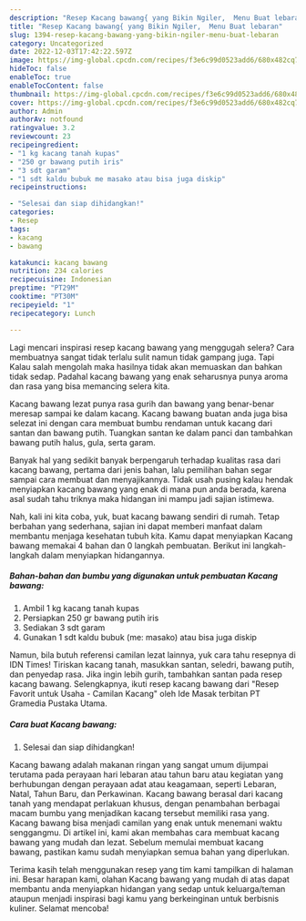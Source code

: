 ```yaml
---
description: "Resep Kacang bawang{ yang Bikin Ngiler,  Menu Buat lebaran"
title: "Resep Kacang bawang{ yang Bikin Ngiler,  Menu Buat lebaran"
slug: 1394-resep-kacang-bawang-yang-bikin-ngiler-menu-buat-lebaran
category: Uncategorized
date: 2022-12-03T17:42:22.597Z
image: https://img-global.cpcdn.com/recipes/f3e6c99d0523add6/680x482cq70/kacang-bawang-foto-resep-utama.jpg
hideToc: false
enableToc: true
enableTocContent: false
thumbnail: https://img-global.cpcdn.com/recipes/f3e6c99d0523add6/680x482cq70/kacang-bawang-foto-resep-utama.jpg
cover: https://img-global.cpcdn.com/recipes/f3e6c99d0523add6/680x482cq70/kacang-bawang-foto-resep-utama.jpg
author: Admin
authorAv: notfound
ratingvalue: 3.2
reviewcount: 23
recipeingredient:
- "1 kg kacang tanah kupas"
- "250 gr bawang putih iris"
- "3 sdt garam"
- "1 sdt kaldu bubuk me masako atau bisa juga diskip"
recipeinstructions:

- "Selesai dan siap dihidangkan!"
categories:
- Resep
tags:
- kacang
- bawang

katakunci: kacang bawang 
nutrition: 234 calories
recipecuisine: Indonesian
preptime: "PT29M"
cooktime: "PT30M"
recipeyield: "1"
recipecategory: Lunch

---
```



Lagi mencari inspirasi resep kacang bawang yang menggugah selera? Cara membuatnya sangat tidak terlalu sulit namun tidak gampang juga. Tapi Kalau salah mengolah maka hasilnya tidak akan memuaskan dan bahkan tidak sedap. Padahal kacang bawang yang enak seharusnya punya aroma dan rasa yang bisa memancing selera kita.


Kacang bawang lezat punya rasa gurih dan bawang yang benar-benar meresap sampai ke dalam kacang. Kacang bawang buatan anda juga bisa selezat ini dengan cara membuat bumbu rendaman untuk kacang dari santan dan bawang putih. Tuangkan santan ke dalam panci dan tambahkan bawang putih halus, gula, serta garam.

Banyak hal yang sedikit banyak berpengaruh terhadap kualitas rasa dari kacang bawang, pertama dari jenis bahan, lalu pemilihan bahan segar sampai cara membuat dan menyajikannya. Tidak usah pusing kalau hendak menyiapkan kacang bawang yang enak di mana pun anda berada, karena asal sudah tahu triknya maka hidangan ini mampu jadi sajian istimewa.


Nah, kali ini kita coba, yuk, buat kacang bawang sendiri di rumah. Tetap berbahan yang sederhana, sajian ini dapat memberi manfaat dalam membantu menjaga kesehatan tubuh kita. Kamu dapat menyiapkan Kacang bawang memakai 4 bahan dan 0 langkah pembuatan. Berikut ini langkah-langkah dalam menyiapkan hidangannya.

<!--inarticleads1-->

##### Bahan-bahan dan bumbu yang digunakan untuk pembuatan Kacang bawang:

1. Ambil 1 kg kacang tanah kupas
1. Persiapkan 250 gr bawang putih iris
1. Sediakan 3 sdt garam
1. Gunakan 1 sdt kaldu bubuk (me: masako) atau bisa juga diskip


Namun, bila butuh referensi camilan lezat lainnya, yuk cara tahu resepnya di IDN Times! Tiriskan kacang tanah, masukkan santan, seledri, bawang putih, dan penyedap rasa. Jika ingin lebih gurih, tambahkan santan pada resep kacang bawang. Selengkapnya, ikuti resep kacang bawang dari &#34;Resep Favorit untuk Usaha - Camilan Kacang&#34; oleh Ide Masak terbitan PT Gramedia Pustaka Utama. 

<!--inarticleads2-->

##### Cara buat Kacang bawang:


1. Selesai dan siap dihidangkan!

Kacang bawang adalah makanan ringan yang sangat umum dijumpai terutama pada perayaan hari lebaran atau tahun baru atau kegiatan yang berhubungan dengan perayaan adat atau keagamaan, seperti Lebaran, Natal, Tahun Baru, dan Perkawinan. Kacang bawang berasal dari kacang tanah yang mendapat perlakuan khusus, dengan penambahan berbagai macam bumbu yang menjadikan kacang tersebut memiliki rasa yang. Kacang bawang bisa menjadi camilan yang enak untuk menemani waktu senggangmu. Di artikel ini, kami akan membahas cara membuat kacang bawang yang mudah dan lezat. Sebelum memulai membuat kacang bawang, pastikan kamu sudah menyiapkan semua bahan yang diperlukan. 

Terima kasih telah menggunakan resep yang tim kami tampilkan di halaman ini. Besar harapan kami, olahan Kacang bawang yang mudah di atas dapat membantu anda menyiapkan hidangan yang sedap untuk keluarga/teman ataupun menjadi inspirasi bagi kamu yang berkeinginan untuk berbisnis kuliner. Selamat mencoba!

